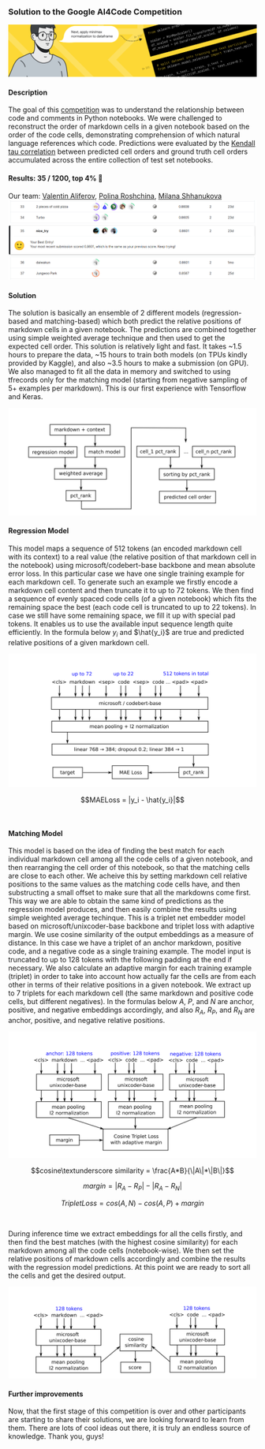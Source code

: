 ### Solution to the Google AI4Code Competition
![header](./images/ai4code_header.png)

#### Description
The goal of this [competition](https://www.kaggle.com/competitions/AI4Code) was to understand the relationship between code and comments in Python notebooks. We were challenged to reconstruct the order of markdown cells in a given notebook based on the order of the code cells, demonstrating comprehension of which natural language references which code. Predictions were evaluated by the [Kendall tau correlation](https://en.wikipedia.org/wiki/Kendall_rank_correlation_coefficient) between predicted cell orders and ground truth cell orders accumulated across the entire collection of test set notebooks.

#### Results: 35 / 1200, top 4% 🥳
Our team:
[Valentin Aliferov](https://github.com/vaaliferov), 
[Polina Roshchina](https://github.com/palinkapro), 
[Milana Shhanukova](https://github.com/MilanaShhanukova)
![lb](./images/lb_03.09.2022.png)

#### Solution
The solution is basically an ensemble of 2 different models (regression-based and matching-based) which both predict the relative positions of markdown cells in a given notebook. The predictions are combined together using simple weighted average technique and then used to get the expected cell order. This solution is relatively light and fast. It takes ~1.5 hours to prepare the data, ~15 hours to train both models (on TPUs kindly provided by Kaggle), and also ~3.5 hours to make a submission (on GPU). We also managed to fit all the data in memory and switched to using tfrecords only for the matching model (starting from negative sampling of 5+ examples per markdown). This is our first experience with Tensorflow and Keras.

![ensemble](./images/ensemble_model.png)

#### Regression Model
This model maps a sequence of 512 tokens (an encoded markdown cell with its context) to a real value (the relative position of that markdown cell in the notebook) using microsoft/codebert-base backbone and mean absolute error loss. In this particular case we have one single training example for each markdown cell. To generate such an example we firstly encode a markdown cell content and then truncate it to up to 72 tokens. We then find a sequence of evenly spaced code cells (of a given notebook) which fits the remaining space the best (each code cell is truncated to up to 22 tokens). In case we still have some remaining space, we fill it up with special pad tokens. It enables us to use the available input sequence length quite efficiently. In the formula below $y_i$ and $\hat{y_i}$ are true and predicted relative positions of a given markdown cell.

![regression](./images/regression_model.png)

$$MAELoss = |y_i - \hat{y_i}|$$

&nbsp;

#### Matching Model
This model is based on the idea of finding the best match for each individual markdown cell among all the code cells of a given notebook, and then rearranging the cell order of this notebook, so that the matching cells are close to each other. We acheive this by setting markdown cell relative positions to the same values as the matching code cells have, and then substructing a small offset to make sure that all the markdowns come first. This way we are able to obtain the same kind of predictions as the regression model produces, and then easily combine the results using simple weighted average techinque. This is a triplet net embedder model based on microsoft/unixcoder-base backbone and triplet loss with adaptive margin. We use cosine similarity of the output embeddings as a measure of distance. In this case we have a triplet of an anchor markdown, positive code, and a negative code as a single training example. The model input is truncated to up to 128 tokens with the following padding at the end if necessary. We also calculate an adaptive margin for each training example (triplet) in order to take into account how actually far the cells are from each other in terms of their relative positions in a given notebook. We extract up to 7 triplets for each markdown cell (the same markdown and positive code cells, but different negatives). In the formulas below $A$, $P$, and $N$ are anchor, positive, and negative embeddings accordingly, and also $R_A$, $R_P$, and $R_N$ are anchor, positive, and negative relative positions.

![match_train](./images/match_model_train.png)

$$cosine\textunderscore similarity = \frac{A*B}{\|A\|*\|B\|}$$

$$margin = |R_A - R_P| - |R_A - R_N|$$

$$TripletLoss = cos(A,N) - cos(A,P) + margin$$ 

&nbsp;

During inference time we extract embeddings for all the cells firstly, and then find the best matches (with the highest cosine similarity) for each markdown among all the code cells (notebook-wise). We then set the relative positions of markdown cells accordingly and combine the results with the regression model predictions. At this point we are ready to sort all the cells and get the desired output.

![match_infer](./images/match_model_infer.png)

#### Further improvements
Now, that the first stage of this competition is over and other participants are starting to share their solutions, we are looking forward to learn from them. There are lots of cool ideas out there, it is truly an endless source of knowledge. Thank you, guys!
